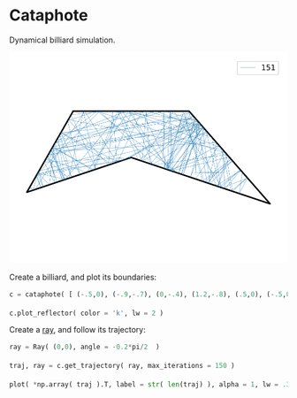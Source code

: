 # Cataphote

Dynamical billiard simulation.

![Billiard](./figures/billiard.svg)

Create a billiard, and plot its boundaries:

```python
c = cataphote( [ (-.5,0), (-.9,-.7), (0,-.4), (1.2,-.8), (.5,0), (-.5,0) ] )

c.plot_reflector( color = 'k', lw = 2 )
```
Create a [ray](https://docs.sympy.org/latest/modules/geometry/lines.html?highlight=ray#sympy.geometry.line.Ray), and follow its trajectory:

```python
ray = Ray( (0,0), angle = -0.2*pi/2  )

traj, ray = c.get_trajectory( ray, max_iterations = 150 )

plot( *np.array( traj ).T, label = str( len(traj) ), alpha = 1, lw = .3 )
```
